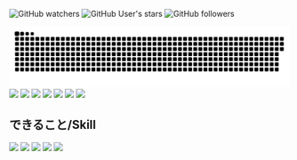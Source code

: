![GitHub watchers](https://img.shields.io/github/watchers/Penguin-123456/Penguin-123456?style=flat&label=Profile%20Watcher)
![GitHub User's stars](https://img.shields.io/github/stars/Penguin-123456?style=flat)
![GitHub followers](https://img.shields.io/github/followers/Penguin-123456?style=flat)

![](https://raw.githubusercontent.com/Penguin-123456/Penguin-123456/output/github-contribution-grid-snake.svg)
![](http://github-profile-summary-cards.vercel.app/api/cards/profile-details?username=Penguin-123456&theme=default)
![](http://github-profile-summary-cards.vercel.app/api/cards/repos-per-language?username=Penguin-123456&theme=default)
![](http://github-profile-summary-cards.vercel.app/api/cards/most-commit-language?username=Penguin-123456&theme=default)
![](http://github-profile-summary-cards.vercel.app/api/cards/stats?username=Penguin-123456&theme=default)
![](http://github-profile-summary-cards.vercel.app/api/cards/productive-time?username=Penguin-123456&theme=default&utcOffset=8)
![](https://github-profile-trophy.vercel.app/?username=Penguin-123456)
![](https://github-readme-stats.vercel.app/api?username=Penguin-123456)
## できること/Skill
![](https://img.shields.io/badge/html-orange?style=for-the-badge&logo=htmx)
![](https://img.shields.io/badge/CSS-blue?style=for-the-badge&logo=css3)
![](https://img.shields.io/badge/javascript-yellow?style=for-the-badge&logo=javascript&logoColor=white)
![](https://img.shields.io/badge/python-white?style=for-the-badge&logo=python)
![](https://img.shields.io/badge/swift-white?style=for-the-badge&logo=swift)

<!---
Penguin-123456/Penguin-123456 is a ✨ special ✨ repository because its `README.md` (this file) appears on your GitHub profile.
You can click the Preview link to take a look at your changes.
--->
